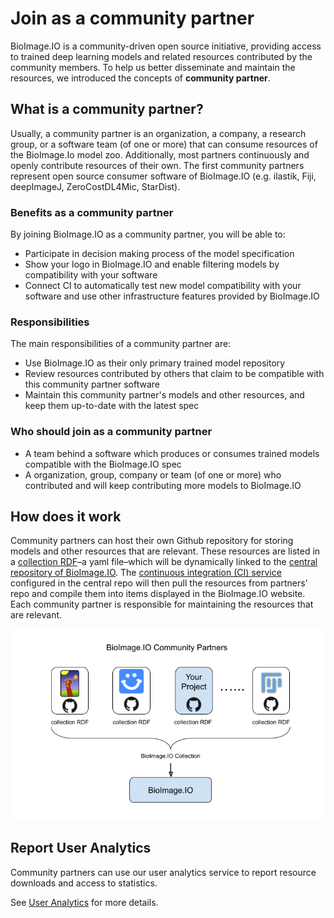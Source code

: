 

# Join as a community partner

BioImage.IO is a community-driven open source initiative, providing access to trained deep learning models and related resources contributed by the community members. To help us better disseminate and maintain the resources, we introduced the concepts of **community partner**. 

## What is a community partner?
Usually, a community partner is an organization, a company, a research group, or a software team (of one or more) that can consume resources of the BioImage.Io model zoo. Additionally, most partners continuously and openly contribute resources of their own. The first community partners represent open source consumer software of BioImage.IO (e.g. ilastik, Fiji, deepImageJ, ZeroCostDL4Mic, StarDist).

### Benefits as a community partner
By joining BioImage.IO as a community partner, you will be able to:
 - Participate in decision making process of the model specification
 - Show your logo in BioImage.IO and enable filtering models by compatibility with your software
 - Connect CI to automatically test new model compatibility with your software and use other infrastructure features provided by BioImage.IO
 
### Responsibilities
The main responsibilities of a community partner are:
 - Use BioImage.IO as their only primary trained model repository
 - Review resources contributed by others that claim to be compatible with this community partner software
 - Maintain this community partner's models and other resources, and keep them up-to-date with the latest spec
 
### Who should join as a community partner
 * A team behind a software which produces or consumes trained models compatible with the BioImage.IO spec
 * A organization, group, company or team (of one or more) who contributed and will keep contributing more models to BioImage.IO

## How does it work
Community partners can host their own Github repository for storing models and other resources that are relevant. These resources are listed in a [collection RDF](https://github.com/bioimage-io/spec-bioimage-io/blob/gh-pages/collection_spec_latest.md)–a yaml file–which will be dynamically linked to the [central repository of BioImage.IO](https://github.com/bioimage-io/bioimage-io-models). The [continuous integration (CI) service](https://github.com/bioimage-io/bioimage-io-models/actions) configured in the central repo will then pull the resources from partners' repo and compile them into items displayed in the BioImage.IO website. Each community partner is responsible for maintaining the resources that are relevant. 

![bioimage-io-community-partners](bioimage-io-community-partners.png)


## Report User Analytics

Community partners can use our user analytics service to report resource downloads and access to statistics.

See [User Analytics](/community_partners/user_analytics.md) for more details.
